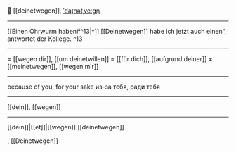 🙋 [[deinetwegen]], [ˈdaɪ̯nətˌveːɡn̩](https://youglish.com/pronounce/deinetwegen/german)

---
[[Einen Ohrwurm haben#^13|^]] [[Deinetwegen]] habe ich jetzt auch einen“, antwortet der Kollege. ^13

---
= [[wegen dir]], [[um deinetwillen]]
≈ [[für dich]], [[aufgrund deiner]]
≠ [[meinetwegen]], [[wegen mir]]

---
because of you, for your sake
из-за тебя, ради тебя

---
[[dein]], [[wegen]]

---
[[dein]]|[[et]]|[[wegen]]
[[deinetwegen]]

, [[Deinetwegen]]